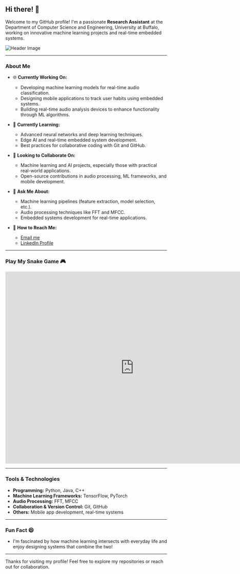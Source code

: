 ## Hi there! 👋

Welcome to my GitHub profile! I'm a passionate **Research Assistant** at the Department of Computer Science and Engineering, University at Buffalo, working on innovative machine learning projects and real-time embedded systems.

![Header Image](https://via.placeholder.com/800x200.png?text=Welcome+to+My+Profile)

---

### About Me
- 🌐 **Currently Working On:**
  - Developing machine learning models for real-time audio classification.
  - Designing mobile applications to track user habits using embedded systems.
  - Building real-time audio analysis devices to enhance functionality through ML algorithms.

- 🌱 **Currently Learning:**
  - Advanced neural networks and deep learning techniques.
  - Edge AI and real-time embedded system development.
  - Best practices for collaborative coding with Git and GitHub.

- 👥 **Looking to Collaborate On:**
  - Machine learning and AI projects, especially those with practical real-world applications.
  - Open-source contributions in audio processing, ML frameworks, and mobile development.

- 🤔 **Ask Me About:**
  - Machine learning pipelines (feature extraction, model selection, etc.).
  - Audio processing techniques like FFT and MFCC.
  - Embedded systems development for real-time applications.

- 📧 **How to Reach Me:**
  - [Email me](mailto:zouyujie616@gmail.com)
  - [LinkedIn Profile](https://www.linkedin.com/in/yujie-zou-61014b31a/)

---

### Play My Snake Game 🎮
<iframe src="https://jie-web1.github.io/snake-game" width="800" height="600" frameborder="0"></iframe>

---

### Tools & Technologies
- **Programming:** Python, Java, C++
- **Machine Learning Frameworks:** TensorFlow, PyTorch
- **Audio Processing:** FFT, MFCC
- **Collaboration & Version Control:** Git, GitHub
- **Others:** Mobile app development, real-time systems

---

### Fun Fact 😄
- I'm fascinated by how machine learning intersects with everyday life and enjoy designing systems that combine the two!

---

Thanks for visiting my profile! Feel free to explore my repositories or reach out for collaboration.
